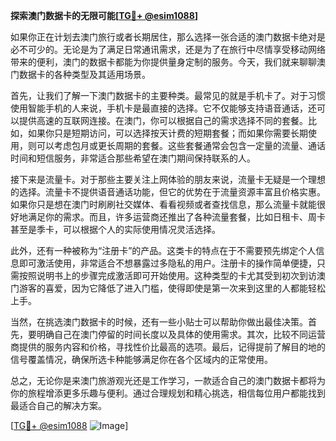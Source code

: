 **探索澳门数据卡的无限可能[[TG💪+ @esim1088](https://t.me/s/esim1088)]**

如果你正在计划去澳门旅行或者长期居住，那么选择一张合适的澳门数据卡绝对是必不可少的。无论是为了满足日常通讯需求，还是为了在旅行中尽情享受移动网络带来的便利，澳门的数据卡都能为你提供量身定制的服务。今天，我们就来聊聊澳门数据卡的各种类型及其适用场景。

首先，让我们了解一下澳门数据卡的主要种类。最常见的就是手机卡了。对于习惯使用智能手机的人来说，手机卡是最直接的选择。它不仅能够支持语音通话，还可以提供高速的互联网连接。在澳门，你可以根据自己的需求选择不同的套餐。比如，如果你只是短期访问，可以选择按天计费的短期套餐；而如果你需要长期使用，则可以考虑包月或更长周期的套餐。这些套餐通常会包含一定量的流量、通话时间和短信服务，非常适合那些希望在澳门期间保持联系的人。

接下来是流量卡。对于那些主要关注上网体验的朋友来说，流量卡无疑是一个理想的选择。流量卡不提供语音通话功能，但它的优势在于流量资源丰富且价格实惠。如果你只是想在澳门时刷刷社交媒体、看看视频或者查找信息，那么流量卡就能很好地满足你的需求。而且，许多运营商还推出了各种流量套餐，比如日租卡、周卡甚至是季卡，可以根据个人的实际使用情况灵活选择。

此外，还有一种被称为“注册卡”的产品。这类卡的特点在于不需要预先绑定个人信息即可激活使用，非常适合不想暴露过多隐私的用户。注册卡的操作简单便捷，只需按照说明书上的步骤完成激活即可开始使用。这种类型的卡尤其受到初次到访澳门游客的喜爱，因为它降低了进入门槛，使得即使是第一次来到这里的人都能轻松上手。

当然，在挑选澳门数据卡的时候，还有一些小贴士可以帮助你做出最佳决策。首先，要明确自己在澳门停留的时间长度以及具体的使用需求。其次，比较不同运营商提供的服务内容和价格，寻找性价比最高的选项。最后，记得提前了解目的地的信号覆盖情况，确保所选卡种能够满足你在各个区域内的正常使用。

总之，无论你是来澳门旅游观光还是工作学习，一款适合自己的澳门数据卡都将为你的旅程增添更多乐趣与便利。通过合理规划和精心挑选，相信每位用户都能找到最适合自己的解决方案。

[[TG💪+ @esim1088](https://t.me/s/esim1088) ![Image](https://i.postimg.cc/4NQfJmqS/Snipaste-2025-05-13-00-14-12.png)]